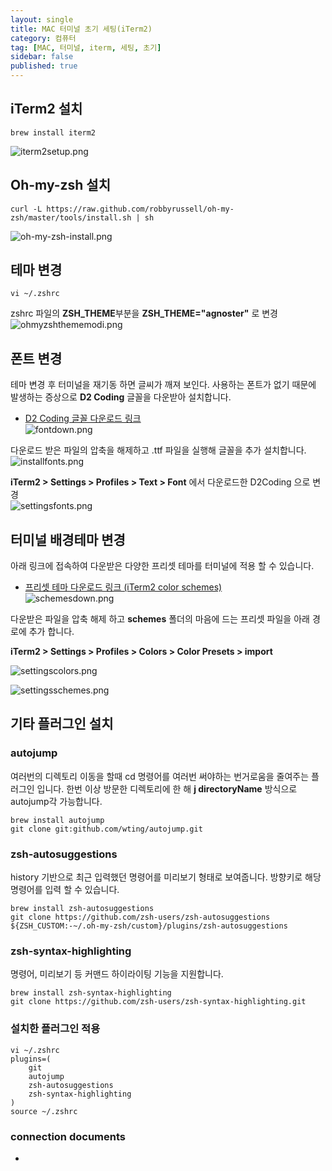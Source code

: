 ```yaml
---
layout: single
title: MAC 터미널 초기 세팅(iTerm2)
category: 컴퓨터
tag: [MAC, 터미널, iterm, 세팅, 초기]
sidebar: false
published: true
---
```


## iTerm2 설치
```console
brew install iterm2
```
![iterm2setup.png]({{site.url}}/_images/2023-05-06-01/iterm2setup.png)

## Oh-my-zsh 설치
```console
curl -L https://raw.github.com/robbyrussell/oh-my-zsh/master/tools/install.sh | sh
```
![oh-my-zsh-install.png]({{site.url}}/_images/2023-05-06-01/oh-my-zsh-install.png)

## 테마 변경
```console
vi ~/.zshrc
```
zshrc 파일의 **ZSH_THEME**부분을 **ZSH_THEME="agnoster"** 로 변경
![ohmyzshthememodi.png]({{site.url}}/_images/2023-05-06-01/ohmyzshthememodi.png)

## 폰트 변경
테마 변경 후 터미널을 재기동 하면 글씨가 깨져 보인다. 사용하는 폰트가 없기 때문에 발생하는 증상으로 **D2 Coding** 글꼴을 다운받아 설치합니다.   
- [D2 Coding 글꼴 다운로드 링크](https://github.com/naver/d2codingfont)   
![fontdown.png]({{site.url}}/_images/2023-05-06-01/fontdown.png)   

다운로드 받은 파일의 압축을 해제하고 .ttf 파일을 실행해 글꼴을 추가 설치합니다.   
![installfonts.png]({{site.url}}/_images/2023-05-06-01/installfonts.png)

**iTerm2 > Settings > Profiles > Text > Font** 에서 다운로드한 D2Coding 으로 변경   
![settingsfonts.png]({{site.url}}/_images/2023-05-06-01/settingsfonts.png)

## 터미널 배경테마 변경
아래 링크에 접속하여 다운받은 다양한 프리셋 테마를 터미널에 적용 할 수 있습니다.

- [프리셋 테마 다운로드 링크 (iTerm2 color schemes)](https://iterm2colorschemes.com/)   
![schemesdown.png]({{site.url}}/_images/2023-05-06-01/schemesdown.png)

다운받은 파일을 압축 해제 하고 **schemes** 폴더의 마음에 드는 프리셋 파일을 아래 경로에 추가 합니다.

**iTerm2 > Settings > Profiles > Colors > Color Presets > import**

![settingscolors.png]({{site.url}}/_images/2023-05-06-01/settingscolors.png)

![settingsschemes.png]({{site.url}}/_images/2023-05-06-01/settingsschemes.png)

## 기타 플러그인 설치

### autojump
여러번의 디렉토리 이동을 할때 cd 명령어를 여러번 써야하는 번거로움을 줄여주는 플러그인 입니다.
한번 이상 방문한 디렉토리에 한 해 **j directoryName** 방식으로 autojump각 가능합니다.
```console
brew install autojump
git clone git:github.com/wting/autojump.git
```

### zsh-autosuggestions
history 기반으로 최근 입력했던 명령어를 미리보기 형태로 보여줍니다. 방향키로 해당 명령어를 입력 할 수 있습니다.
```console
brew install zsh-autosuggestions
git clone https://github.com/zsh-users/zsh-autosuggestions ${ZSH_CUSTOM:-~/.oh-my-zsh/custom}/plugins/zsh-autosuggestions
```

### zsh-syntax-highlighting
명령어, 미리보기 등 커맨드 하이라이팅 기능을 지원합니다.
```console
brew install zsh-syntax-highlighting
git clone https://github.com/zsh-users/zsh-syntax-highlighting.git
```

### 설치한 플러그인 적용
```console
vi ~/.zshrc
plugins=(
	git
	autojump
	zsh-autosuggestions
	zsh-syntax-highlighting
)
source ~/.zshrc
```

### connection documents
- 